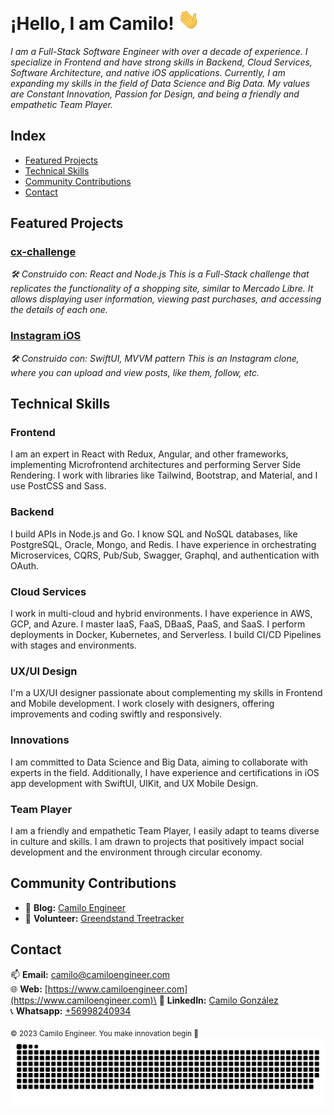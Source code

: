 # ¡Hello, I am Camilo! <img width="35" src="https://github.com/camiloengineer/camiloengineer/blob/main/resources/img/waving.gif" alt="hand" />

_I am a Full-Stack Software Engineer with over a decade of experience. I specialize in Frontend and have strong skills in Backend, Cloud Services, Software Architecture, and native iOS applications. Currently, I am expanding my skills in the field of Data Science and Big Data. My values are Constant Innovation, Passion for Design, and being a friendly and empathetic Team Player._

## Index
- [Featured Projects](#featured-projects)
- [Technical Skills](#technical-skills)
- [Community Contributions](#community-contributions)
- [Contact](#contact)

## Featured Projects
### [cx-challenge](https://github.com/camiloengineer/cx-challenge)
_🛠️ Construido con: React and Node.js_
_This is a Full-Stack challenge that replicates the functionality of a shopping site, similar to Mercado Libre. It allows displaying user information, viewing past purchases, and accessing the details of each one._

### [Instagram iOS](https://github.com/camiloengineer/Instagram-ios)
_🛠️ Construido con: SwiftUI, MVVM pattern_
_This is an Instagram clone, where you can upload and view posts, like them, follow, etc._

## Technical Skills
### Frontend
I am an expert in React with Redux, Angular, and other frameworks, implementing Microfrontend architectures and performing Server Side Rendering. I work with libraries like Tailwind, Bootstrap, and Material, and I use PostCSS and Sass.

### Backend 
I build APIs in Node.js and Go. I know SQL and NoSQL databases, like PostgreSQL, Oracle, Mongo, and Redis. I have experience in orchestrating Microservices, CQRS, Pub/Sub, Swagger, Graphql, and authentication with OAuth.

### Cloud Services
I work in multi-cloud and hybrid environments. I have experience in AWS, GCP, and Azure. I master IaaS, FaaS, DBaaS, PaaS, and SaaS. I perform deployments in Docker, Kubernetes, and Serverless. I build CI/CD Pipelines with stages and environments.

### UX/UI Design
I'm a UX/UI designer passionate about complementing my skills in Frontend and Mobile development. I work closely with designers, offering improvements and coding swiftly and responsively.

### Innovations
I am committed to Data Science and Big Data, aiming to collaborate with experts in the field. Additionally, I have experience and certifications in iOS app development with SwiftUI, UIKit, and UX Mobile Design.

### Team Player
I am a friendly and empathetic Team Player, I easily adapt to teams diverse in culture and skills. I am drawn to projects that positively impact social development and the environment through circular economy.

## Community Contributions
- 📝 **Blog:** [Camilo Engineer](https://medium.com/@camiloengineer)
- 👥 **Volunteer:** [Greendstand Treetracker](https://github.com/Greenstand/treetracker-ios)

## Contact
📫 **Email:** [camilo@camiloengineer.com](mailto:camilo@camiloengineer.com)\
🌐 **Web:** [https://www.camiloengineer.com](https://www.camiloengineer.com)\
🔗 **LinkedIn:** [Camilo González](https://www.linkedin.com/in/camiloengineer/)\
📞 **Whatsapp:** [+56998240934](https://api.whatsapp.com/send/?phone=56998240934)

<sub>© 2023 Camilo Engineer. You make innovation begin 🚀<sub>
_<img  src="https://github.com/camiloengineer/camiloengineer/blob/main/resources/img/grid-snake.svg" alt="snake" />_
